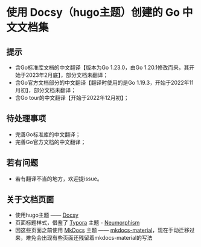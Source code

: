 # 使用 Docsy（hugo主题）创建的 Go 中文文档集 

## 提示
- 含Go标准库文档的中文翻译【版本为Go 1.23.0，由Go 1.20.1修改而来，其开始于2023年2月底】，部分文档未翻译；
- 含Go官方文档部分的中文翻译【翻译时使用的是Go 1.19.3，开始于2022年11月初】，部分文档未翻译；
- 含Go tour的中文翻译【开始于2022年12月初】；

## 待处理事项
- 完善Go标准库的中文翻译；
- 完善Go官方文档的中文翻译；

## 若有问题
- 若有翻译不当的地方，欢迎提issue。

## 关于文档页面
- 使用hugo主题 —— [Docsy](https://github.com/google/docsy)
- 页面标题样式，借鉴了 [Typora](https://typora.io/) 主题 - [Neumorphism](https://github.com/Soanguy/Typora-Theme-Neumorphism)
- 因这些页面之前使用 [MkDocs](https://www.mkdocs.org/) 主题 —— [mkdocs-material](https://github.com/squidfunk/mkdocs-material)，现在手动迁移过来，难免会出现有些页面还残留着mkdocs-material的写法